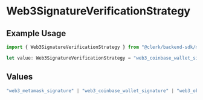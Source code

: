 # Web3SignatureVerificationStrategy

## Example Usage

```typescript
import { Web3SignatureVerificationStrategy } from "@clerk/backend-sdk/models/components";

let value: Web3SignatureVerificationStrategy = "web3_coinbase_wallet_signature";
```

## Values

```typescript
"web3_metamask_signature" | "web3_coinbase_wallet_signature" | "web3_okx_wallet_signature"
```